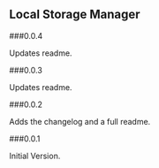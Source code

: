 ## Local Storage Manager

###0.0.4

Updates readme.

###0.0.3

Updates readme.

###0.0.2

Adds the changelog and a full readme.

###0.0.1

Initial Version.